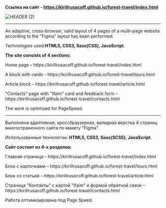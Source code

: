 <b>Ссылка на сайт - https://kirillrusacoff.github.io/forest-travel/index.html </b>

![HEADER (2)](https://github.com/KirillRusacoff/forest-travel/assets/121468262/675d1c43-781d-44de-9c56-85cbffb35f9c)

********************
An adaptive, cross-browser, valid layout of 4 pages of a multi-page website according to the "Figma" layout has been performed.

Technologies used:<b>HTML5, CSS3, Sass(CSS), JavaScript</b>.

<b>The site consists of 4 sections:</b>
<p>Home page – https://kirillrusacoff.github.io/forest-travel/index.html</p>
<p>A block with cards – https://kirillrusacoff.github.io/forest-travel/tours.html</p>
<p>Article block – https://kirillrusacoff.github.io/forest-travel/article.html</p>
<p> "Contacts" page with "Ifaim" card and feedback form – https://kirillrusacoff.github.io/forest-travel/contacts.html</p>

The work is optimized for PageSpeed.

*********************

Выполнена адаптивная, кроссбраузерная, валидная верстка 4 страниц многостраничного сайта по макету "Figma".

Использованные технологии: <b>HTML5, CSS3, Sass(SCSS), JavaScript</b>.

<b>Сайт состоит из 4-х разделов:</b>
<p>Главная страница – https://kirillrusacoff.github.io/forest-travel/index.html </p>
<p>Блок с карточками – https://kirillrusacoff.github.io/forest-travel/tours.html </p>
<p>Блок со статьей – https://kirillrusacoff.github.io/forest-travel/article.html </p>
<p>Страница "Контакты" с картой "Ifaim" и формой обратной связи – https://kirillrusacoff.github.io/forest-travel/contacts.html </p>

Работа оптимизирована под  Page Speed.
